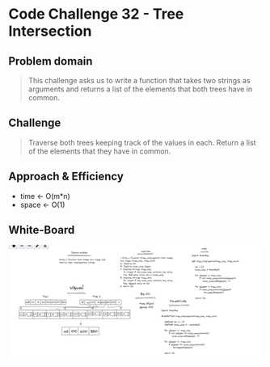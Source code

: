 
# Code Challenge 32 - Tree Intersection

## Problem domain
> This challenge asks us to write a function that takes two strings as arguments and returns a list of the elements that both trees have in common.

## Challenge
> Traverse both trees keeping track of the values in each. Return a list of the elements that they have in common.

## Approach & Efficiency
- time <- O(m*n)
- space <- O(1)

## White-Board
![img](../assets/tree_intersection.png)




